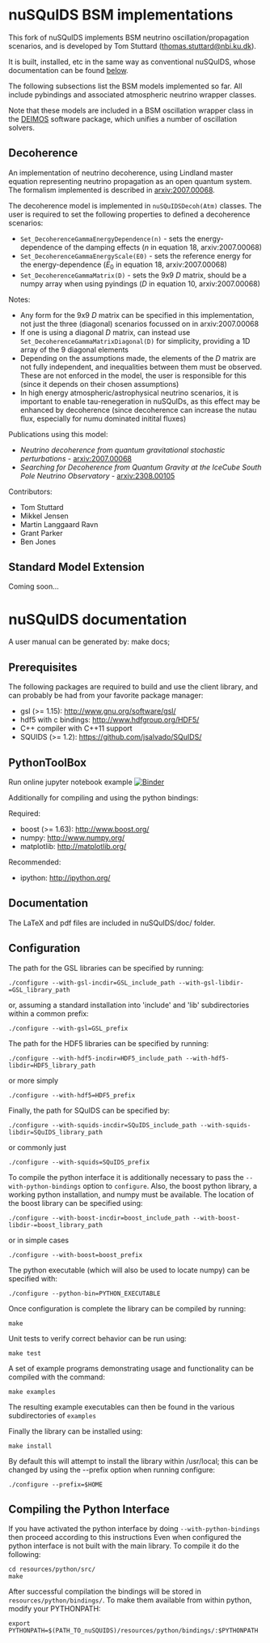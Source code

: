 nuSQuIDS BSM implementations
============================

This fork of nuSQuIDS implements BSM neutrino oscillation/propagation scenarios, and is developed by Tom Stuttard (thomas.stuttard@nbi.ku.dk).

It is built, installed, etc in the same way as conventional nuSQuIDS, whose documentation can be found [below](#nusquids-documentation).

The following subsections list the BSM models implemented so far. All include pybindings and associated atmospheric neutrino wrapper classes.

Note that these models are included in a BSM oscillation wrapper class in the [DEIMOS](https://github.com/ts4051/deimos) software package, which unifies a number of oscillation solvers.

Decoherence
-------------

An implementation of neutrino decoherence, using Lindland master equation representing neutrino propagation as an open quantum system. The formalism implemented is described in [arxiv:2007.00068](https://arxiv.org/abs/2007.00068). 

The decoherence model is implemented in `nuSQuIDSDecoh(Atm)` classes. The user is required to set the following properties to defined a decoherence scenarios:

* `Set_DecoherenceGammaEnergyDependence(n)` - sets the energy-dependence of the damping effects ($n$ in equation 18, arxiv:2007.00068)
* `Set_DecoherenceGammaEnergyScale(E0)` - sets the reference energy for the energy-dependence ($E_0$ in equation 18, arxiv:2007.00068)
* `Set_DecoherenceGammaMatrix(D)` - sets the 9x9 $D$ matrix, should be a numpy array when using pyindings ($D$ in equation 10, arxiv:2007.00068)

Notes:
* Any form for the 9x9 $D$ matrix can be specified in this implementation, not just the three (diagonal) scenarios focussed on in arxiv:2007.00068
* If one is using a diagonal $D$ matrix, can instead use `Set_DecoherenceGammaMatrixDiagonal(D)` for simplicity, providing a 1D array of the 9 diagonal elements
* Depending on the assumptions made, the elements of the $D$ matrix are not fully independent, and inequalities between them must be observed. These are not enforced in the model, the user is responsible for this (since it depends on their chosen assumptions)
* In high energy atmospheric/astrophysical neutrino scenarios, it is important to enable tau-renegeration in nuSQuIDs, as this effect may be enhanced by decoherence (since decoherence can increase the nutau flux, especially for numu dominated initital fluxes)

Publications using this model:
* _Neutrino decoherence from quantum gravitational stochastic perturbations_ - [arxiv:2007.00068](https://arxiv.org/abs/2007.00068)
* _Searching for Decoherence from Quantum Gravity at the IceCube South Pole Neutrino Observatory_ - [arxiv:2308.00105](https://arxiv.org/abs/2308.00105)

Contributors:
* Tom Stuttard
* Mikkel Jensen
* Martin Langgaard Ravn
* Grant Parker
* Ben Jones
  

Standard Model Extension
------------------------

Coming soon...


nuSQuIDS documentation
======================

A user manual can be generated by: make docs;

Prerequisites
-------------

The following packages are required to build and use the client library, and
can probably be had from your favorite package manager:

* gsl (>= 1.15): http://www.gnu.org/software/gsl/
* hdf5 with c bindings: http://www.hdfgroup.org/HDF5/
* C++ compiler with C++11 support
* SQUIDS (>= 1.2): https://github.com/jsalvado/SQuIDS/

PythonToolBox
-------------
Run online jupyter notebook example
[![Binder](https://mybinder.org/badge_logo.svg)](https://mybinder.org/v2/gh/arguelles/nuSQuIDS/master?filepath=resources%2Fpython%2Fexample%2FnuSQUIDS-DEMO.ipynb) 

Additionally for compiling and using the python bindings:

Required:
* boost (>= 1.63): http://www.boost.org/
* numpy: http://www.numpy.org/
* matplotlib: http://matplotlib.org/

Recommended:
* ipython: http://ipython.org/

Documentation
-------------

The LaTeX and pdf files are included in nuSQuIDS/doc/ folder.

Configuration
-------------

The path for the GSL libraries can be specified by running:

	./configure --with-gsl-incdir=GSL_include_path --with-gsl-libdir-=GSL_library_path

or, assuming a standard installation into 'include' and 'lib' subdirectories within a common prefix:

	./configure --with-gsl=GSL_prefix

The path for the HDF5 libraries can be specified by running:

	./configure --with-hdf5-incdir=HDF5_include_path --with-hdf5-libdir=HDF5_library_path

or more simply 

	./configure --with-hdf5=HDF5_prefix

Finally, the path for SQuIDS can be specified by:

	./configure --with-squids-incdir=SQuIDS_include_path --with-squids-libdir=SQuIDS_library_path

or commonly just

	./configure --with-squids=SQuIDS_prefix

To compile the python interface it is additionally necessary to pass the 
`--with-python-bindings` option to `configure`. Also, the boost python library, 
a working python installation, and numpy must be available. The location of the
boost library can be specified using:

	./configure --with-boost-incdir=boost_include_path --with-boost-libdir-=boost_library_path

or in simple cases

	./configure --with-boost=boost_prefix

The python executable (which will also be used to locate numpy) can be specified with:

	./configure --python-bin=PYTHON_EXECUTABLE

Once configuration is complete the library can be compiled by running:

	make

Unit tests to verify correct behavior can be run using:

	make test

A set of example programs demonstrating usage and functionality 
can be compiled with the command:

	make examples

The resulting example executables can then be found in the various 
subdirectories of `examples`

Finally the library can be installed using:

	make install

By default this will attempt to install the library within /usr/local; 
this can be changed by using the --prefix option when running configure:

	./configure --prefix=$HOME

Compiling the Python Interface
------------------------------

If you have activated the python interface by doing `--with-python-bindings` then proceed according to this instructions
Even when configured the python interface is not built with the main library. 
To compile it do the following:

	cd resources/python/src/
	make

After successful compilation the bindings will be stored in `resources/python/bindings/`. 
To make them available from within python, modify your PYTHONPATH:

	export PYTHONPATH=$(PATH_TO_nuSQUIDS)/resources/python/bindings/:$PYTHONPATH
